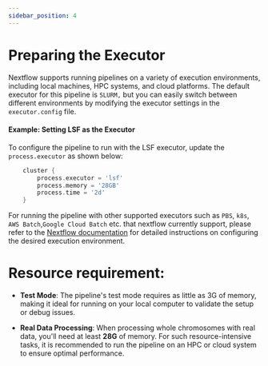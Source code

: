 ```yaml
---
sidebar_position: 4
---
```

# Preparing the Executor
Nextflow supports running pipelines on a variety of execution environments, including local machines, HPC systems, and cloud platforms. The default executor for this pipeline is `SLURM,` but you can easily switch between different environments by modifying the executor settings in the `executor.config` file.

#### Example: Setting LSF as the Executor
To configure the pipeline to run with the LSF executor, update the `process.executor` as shown below:

```groovy title="config/executor.config"
    cluster {
        process.executor = 'lsf'
        process.memory = '28GB'
        process.time = '2d'
    }
```
For running the pipeline with other supported executors such as `PBS`, `k8s`, `AWS Batch`,`Google Cloud Batch` etc. that nextflow currently support, please refer to the [Nextflow documentation](https://www.nextflow.io/docs/latest/executor.html#lsf) for detailed instructions on configuring the desired execution environment.

# Resource requirement:
* **Test Mode**: The pipeline's test mode requires as little as 3G of memory, making it ideal for running on your local computer to validate the setup or debug issues.

* **Real Data Processing**: When processing whole chromosomes with real data, you'll need at least **28G** of memory. For such resource-intensive tasks, it is recommended to run the pipeline on an HPC or cloud system to ensure optimal performance.

